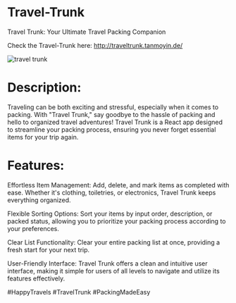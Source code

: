 # Travel-Trunk
Travel Trunk: Your Ultimate Travel Packing Companion

Check the Travel-Trunk here: http://traveltrunk.tanmoyin.de/

![travel trunk](https://github.com/user-attachments/assets/3dce4827-d9f8-44b5-aaef-237a6722b1a6)

# Description:
Traveling can be both exciting and stressful, especially when it comes to packing. With "Travel Trunk," say goodbye to the hassle of packing and hello to organized travel adventures! Travel Trunk is a React app designed to streamline your packing process, ensuring you never forget essential items for your trip again.

# Features:

Effortless Item Management: Add, delete, and mark items as completed with ease. Whether it's clothing, toiletries, or electronics, Travel Trunk keeps everything organized.

Flexible Sorting Options: Sort your items by input order, description, or packed status, allowing you to prioritize your packing process according to your preferences.

Clear List Functionality: Clear your entire packing list at once, providing a fresh start for your next trip.

User-Friendly Interface: Travel Trunk offers a clean and intuitive user interface, making it simple for users of all levels to navigate and utilize its features effectively.


  #HappyTravels #TravelTrunk #PackingMadeEasy
